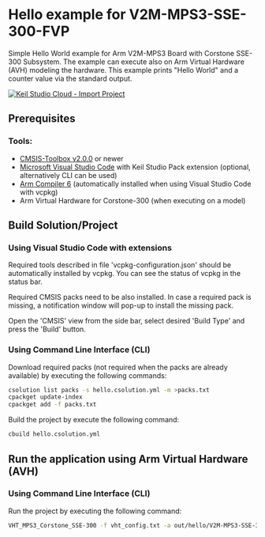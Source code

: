 # Hello example for V2M-MPS3-SSE-300-FVP

Simple Hello World example for Arm V2M-MPS3 Board with Corstone SSE-300 Subsystem. The example can execute also on Arm Virtual Hardware (AVH) modeling the hardware. 
This example prints "Hello World" and a counter value via the standard output.

[![Keil Studio Cloud - Import Project](https://img.shields.io/badge/Keil_Studio_Cloud-Import_Project-0091bd?logo=arm&logoColor=0091bd)](https://studio.keil.arm.com/?import=https://github.com/Arm-Examples/Hello_V2M-MPS3-SSE-300-FVP.git)

## Prerequisites

### Tools:
 - [CMSIS-Toolbox v2.0.0](https://github.com/Open-CMSIS-Pack/cmsis-toolbox/releases) or newer
 - [Microsoft Visual Studio Code](https://code.visualstudio.com/download) with Keil Studio Pack extension (optional, alternatively CLI can be used)
 - [Arm Compiler 6](https://developer.arm.com/Tools%20and%20Software/Arm%20Compiler%20for%20Embedded) (automatically installed when using Visual Studio Code with vcpkg)
 - Arm Virtual Hardware for Corstone-300 (when executing on a model)

## Build Solution/Project

### Using Visual Studio Code with extensions

Required tools described in file 'vcpkg-configuration.json' should be automatically installed by vcpkg. You can see the status of vcpkg in the status bar.

Required CMSIS packs need to be also installed. In case a required pack is missing, a notification window will pop-up to install the missing pack.

Open the 'CMSIS' view from the side bar, select desired 'Build Type' and press the 'Build' button.

### Using Command Line Interface (CLI)

Download required packs (not required when the packs are already available) by executing the following commands:
   ```sh
   csolution list packs -s hello.csolution.yml -m >packs.txt
   cpackget update-index
   cpackget add -f packs.txt
   ```
Build the project by execute the following command:
```sh
cbuild hello.csolution.yml
```

## Run the application using Arm Virtual Hardware (AVH)

### Using Command Line Interface (CLI)

Run the project by executing the following command:
```sh
VHT_MPS3_Corstone_SSE-300 -f vht_config.txt -a out/hello/V2M-MPS3-SSE-300-FVP/Debug/hello.axf --simlimit 20
```
